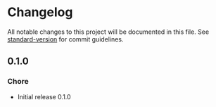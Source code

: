 # Changelog

All notable changes to this project will be documented in this file. See [standard-version](https://github.com/conventional-changelog/standard-version) for commit guidelines.

## 0.1.0

### Chore

* Initial release 0.1.0
